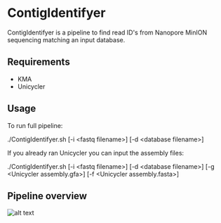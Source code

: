 # ContigIdentifyer

ContigIdentifyer is a pipeline to find read ID's from Nanopore MinION sequencing matching an input database. 

## Requirements

- KMA
- Unicycler

## Usage

To run full pipeline:

./ContigIdentifyer.sh [-i \<fastq filename\>] [-d \<database filename\>]

If you already ran Unicycler you can input the assembly files:

./ContigIdentifyer.sh [-i \<fastq filename\>] [-d \<database filename\>] [-g \<Unicycler assembly.gfa\>] [-f \<Unicycler assembly.fasta\>]

## Pipeline overview

![alt text](https://github.com/catrinehom/ContigIdentifyer/blob/master/SSI_pipeline_overview.png)
